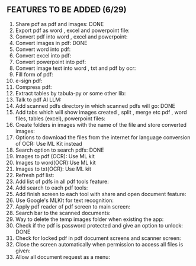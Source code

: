 FEATURES TO BE ADDED (6/29)
--------------------------------------------

1) Share pdf as pdf and images: DONE
2) Export pdf as word , excel and powerpoint file:
3) Convert pdf into word , excel and powerpoint:
4) Convert images in pdf: DONE
5) Convert word into pdf:
6) Convert excel into pdf:
7) Convert powerpoint into pdf:
8) Convert image text into word , txt and pdf  by ocr:
9) Fill form of pdf:
10) e-sign pdf:
11) Compress pdf:
12) Extract tables by tabula-py or some other lib:
13) Talk to pdf AI LLM:
14) Add scanned pdfs directory in which scanned pdfs will go: DONE
15) Add tabs which will show images created , split , merge etc pdf , word files, tables (excel), powerpoint files:
16) Create folders in images with the name of the file and store converted images:
17) Options to download the files from the internet for language conversion of OCR: Use ML Kit instead
18) Search option to search pdfs: DONE
19) Images to pdf (OCR): Use ML kit
20) Images to word(OCR):Use ML kit
21) Images to txt(OCR): Use ML kit
22) Refresh pdf list:
23) Add list of pdfs  in all pdf tools feature:
24) Add search to each pdf tools:
25) Add finish screen to each tool with share and open document feature:
26) Use Google's MLKIt for text recognition:
27) Apply pdf reader of pdf screen to main screen:
28) Search bar to the scanned documents:
29) Way to delete the temp images folder when existing the app:
30) Check if the pdf is password protected and give an option to unlock: DONE
31) Check for locked pdf in pdf document screens and scanner screen:
32) Close the screen automatically when permission to access all files is given:
33) Allow all document request as a menu: